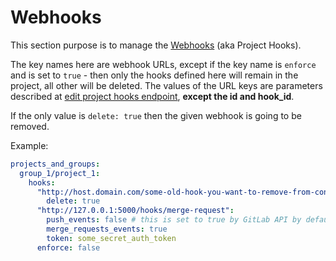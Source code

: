 # Webhooks

This section purpose is to manage the [Webhooks](https://docs.gitlab.com/ee/user/project/integrations/webhooks.html) (aka Project Hooks).

The key names here are webhook URLs, except if the key name is `enforce` and is set to `true` - then only the hooks defined here will remain in the project, all other will be deleted.
The values of the URL keys are parameters described at [edit project hooks endpoint](https://docs.gitlab.com/ee/api/projects.html#edit-project-hook), **except the id and hook_id**.

If the only value is `delete: true` then the given webhook is going to be removed.

Example:
```yaml
projects_and_groups:
  group_1/project_1:
    hooks:
      "http://host.domain.com/some-old-hook-you-want-to-remove-from-config":
        delete: true
      "http://127.0.0.1:5000/hooks/merge-request":
        push_events: false # this is set to true by GitLab API by default
        merge_requests_events: true
        token: some_secret_auth_token
      enforce: false
```
